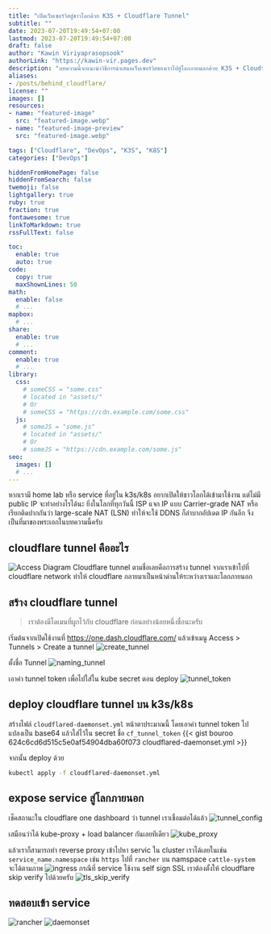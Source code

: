 ```yaml
---
title: "เปิดเว็บเซอร์วิสสู่ชาวโลกด้วย K3S + Cloudflare Tunnel"
subtitle: ""
date: 2023-07-20T19:49:54+07:00
lastmod: 2023-07-20T19:49:54+07:00
draft: false
author: "Kawin Viriyaprasopsook"
authorLink: "https://kawin-vir.pages.dev"
description: "บทความนี้จะแนะนำวิธีการนำเสนอเว็บเซอร์วิสของเราไปสู่โลกภายนอกด้วย K3S + Cloudflare Tunnel แบบไม่ต้องง้อ External Public IP"
aliases:
- /posts/behind_cloudflare/
license: ""
images: []
resources:
- name: "featured-image"
  src: "featured-image.webp"
- name: "featured-image-preview"
  src: "featured-image.webp"

tags: ["Cloudflare", "DevOps", "K3S", "K8S"]
categories: ["DevOps"]

hiddenFromHomePage: false
hiddenFromSearch: false
twemoji: false
lightgallery: true
ruby: true
fraction: true
fontawesome: true
linkToMarkdown: true
rssFullText: false

toc:
  enable: true
  auto: true
code:
  copy: true
  maxShownLines: 50
math:
  enable: false
  # ...
mapbox:
  # ...
share:
  enable: true
  # ...
comment:
  enable: true
  # ...
library:
  css:
    # someCSS = "some.css"
    # located in "assets/"
    # Or
    # someCSS = "https://cdn.example.com/some.css"
  js:
    # someJS = "some.js"
    # located in "assets/"
    # Or
    # someJS = "https://cdn.example.com/some.js"
seo:
  images: []
  # ...
---
```


หากเรามี home lab หรือ service ที่อยู่ใน k3s/k8s อยากเปิดให้ชาวโลกได้เข้ามาใช้งาน แต่ไม่มี public IP จะทำอย่างไรได้นะ ยิ่งในโลกที่ทุกวันนี้ ISP แจก IP แบบ Carrier-grade NAT หรือเรียกติดปากกันว่า large-scale NAT (LSN) ทำให้จะใช้ DDNS ก็ลำบากอัปเดต IP กันอีก จึงเป็นที่มาของพระเอกในบทความนี้ครับ

<!--more-->

## cloudflare tunnel คืออะไร
![Access Diagram](img/Access_Diagram.webp "Access Diagram")
Cloudflare tunnel ตามชื่อเลยคือการสร้าง tunnel จากเราเข้าไปที่ cloudflare network ทำให้ cloudflare กลายมาเป็นหน้าด่านให้ระหว่างเราและโลกภายนอก

## สร้าง cloudflare tunnel
> เราต้องมีโดเมนที่ผูกไว้กับ cloudflare ก่อนอย่างน้อยหนึ่งชื่อนะครับ

เริ่มต้นจากเปิดใช้งานที่ https://one.dash.cloudflare.com/
แล้วเข้าเมนู Access > Tunnels > Create a tunnel
![create_tunnel](img/create_tunnel.webp "create_tunnel")

ตั้งชื่อ Tunnel
![naming_tunnel](img/naming_tunnel.webp "naming_tunnel")

เอาค่า tunnel token เพื่อไปใส่ใน kube secret ตอน deploy
![tunnel_token](img/tunnel_token.webp "tunnel_token")

## deploy cloudflare tunnel บน k3s/k8s

สร้างไฟล์ `cloudflared-daemonset.yml` หน้าตาประมาณนี้ โดยเอาค่า tunnel token ไปแปลงเป็น base64 แล้วใส่ไว้ใน secret ชื่อ `cf_tunnel_token`
{{< gist bouroo 624c6cd6d515c5e0af54904dba60f073 cloudflared-daemonset.yml >}}

จากนั้น deploy ด้วย
```bash
kubectl apply -f cloudflared-daemonset.yml
```

## expose service สู่โลกภายนอก
เช็คสถานะใน cloudflare one dashboard ว่า tunnel เราเชื่อมต่อได้แล้ว
![tunnel_config](img/tunnel_config.webp "tunnel_config")

เสมือนว่าได้ kube-proxy + load balancer กันเลยทีเดียว
![kube_proxy](img/kube_proxy.webp "kube_proxy")

แล้วเราก็สามารถทำ reverse proxy เข้าไปหา servic ใน cluster เราได้เลยในเช่น `service_name.namespace` เช่น `https` ไปที่ `rancher` บน namspace `cattle-system` จะได้ตามภาพ
![ingress](img/ingress.webp "ingress")
กรณีที่ service ใช้งาน self sign SSL เราต้องตั้งให้ cloudflare skip verify ไปด้วยครับ
![tls_skip_verify](img/tls_skip_verify.webp "tls_skip_verify")


## ทดสอบเข้า service
![rancher](img/rancher.webp "rancher")
![daemonset](img/daemonset.webp "daemonset")

